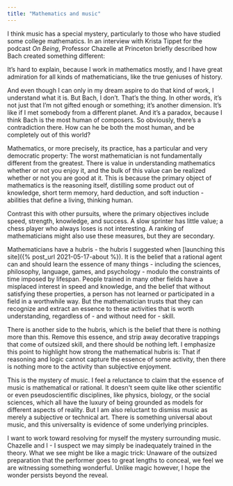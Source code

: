 ```yaml
---
title: "Mathematics and music"
---
```


I think music has a special mystery, particularly to those who have studied some college mathematics. In an interview with Krista Tippet for the podcast _On Being_, Professor Chazelle at Princeton briefly described how Bach created something different:

<div class="media">
<p>It’s hard to explain, because I work in mathematics mostly, and I have great admiration for all kinds of mathematicians, like the true geniuses of history.</p>

<p>And even though I can only in my dream aspire to do that kind of work, I understand what it is. But Bach, I don’t. That’s the thing. In other words, it’s not just that I’m not gifted enough or something; it’s another dimension. It’s like if I met somebody from a different planet. And it’s a paradox, because I think Bach is the most human of composers. So obviously, there’s a contradiction there. How can he be both the most human, and be completely out of this world?</p>
</div>


Mathematics, or more precisely, its practice, has a particular and very democratic property: The worst mathematician is not fundamentally different from the greatest. There is value in understanding mathematics whether or not you enjoy it, and the bulk of this value can be realized whether or not you are good at it. This is because the primary object of mathematics is the reasoning itself, distilling some product out of knowledge, short term memory, hard deduction, and soft induction - abilities that define a living, thinking human.

Contrast this with other pursuits, where the primary objectives include speed, strength, knowledge, and success. A slow sprinter has little value; a chess player who always loses is not interesting. A ranking of mathematicians might also use these measures, but they are secondary.

Mathematicians have a hubris - the hubris I suggested when [launching this site]({% post_url 2021-05-17-about %}). It is the belief that a rational agent can and should learn the essence of many things - including the sciences, philosophy, language, games, and psychology - modulo the constraints of time imposed by lifespan. People trained in many other fields have a misplaced interest in speed and knowledge, and the belief that without satisfying these properties, a person has not learned or participated in a field in a worthwhile way. But the mathematician trusts that they can recognize and extract an essence to these activities that is worth understanding, regardless of - and without need for - skill.

There is another side to the hubris, which is the belief that there is nothing more than this. Remove this essence, and strip away decorative trappings that come of outsized skill, and there should be nothing left. I emphasize this point to highlight how strong the mathematical hubris is: That if reasoning and logic cannot capture the essence of some activity, then there is nothing more to the activity than subjective enjoyment.

This is the mystery of music. I feel a reluctance to claim that the essence of music is mathematical or rational. It doesn't seem quite like other scientific or even pseudoscientific disciplines, like physics, biology, or the social sciences, which all have the luxury of being grounded as models for different aspects of reality. But I am also reluctant to dismiss music as merely a subjective or technical art. There is something universal about music, and this universality is evidence of some underlying principles. 

I want to work toward resolving for myself the mystery surrounding music. Chazelle and I - I suspect we may simply be inadequately trained in the theory. What we see might be like a magic trick: Unaware of the outsized preparation that the performer goes to great lengths to conceal, we feel we are witnessing something wonderful. Unlike magic however, I hope the wonder persists beyond the reveal.
